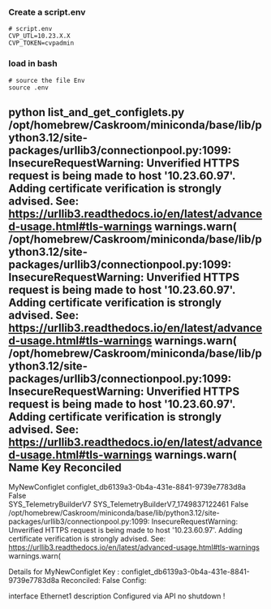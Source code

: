 ### Create a script.env

```
# script.env
CVP_UTL=10.23.X.X
CVP_TOKEN=cvpadmin
```
### load in bash

```
# source the file Env
source .env

```
python list_and_get_configlets.py
/opt/homebrew/Caskroom/miniconda/base/lib/python3.12/site-packages/urllib3/connectionpool.py:1099: InsecureRequestWarning: Unverified HTTPS request is being made to host '10.23.60.97'. Adding certificate verification is strongly advised. See: https://urllib3.readthedocs.io/en/latest/advanced-usage.html#tls-warnings
  warnings.warn(
/opt/homebrew/Caskroom/miniconda/base/lib/python3.12/site-packages/urllib3/connectionpool.py:1099: InsecureRequestWarning: Unverified HTTPS request is being made to host '10.23.60.97'. Adding certificate verification is strongly advised. See: https://urllib3.readthedocs.io/en/latest/advanced-usage.html#tls-warnings
  warnings.warn(
/opt/homebrew/Caskroom/miniconda/base/lib/python3.12/site-packages/urllib3/connectionpool.py:1099: InsecureRequestWarning: Unverified HTTPS request is being made to host '10.23.60.97'. Adding certificate verification is strongly advised. See: https://urllib3.readthedocs.io/en/latest/advanced-usage.html#tls-warnings
  warnings.warn(
Name                           Key                                      Reconciled
-------------------------------------------------------------------------------------
MyNewConfiglet                 configlet_db6139a3-0b4a-431e-8841-9739e7783d8a False     
SYS_TelemetryBuilderV7         SYS_TelemetryBuilderV7_1749837122461     False     
/opt/homebrew/Caskroom/miniconda/base/lib/python3.12/site-packages/urllib3/connectionpool.py:1099: InsecureRequestWarning: Unverified HTTPS request is being made to host '10.23.60.97'. Adding certificate verification is strongly advised. See: https://urllib3.readthedocs.io/en/latest/advanced-usage.html#tls-warnings
  warnings.warn(

Details for MyNewConfiglet
Key       : configlet_db6139a3-0b4a-431e-8841-9739e7783d8a
Reconciled: False
Config:
 
interface Ethernet1
   description Configured via API
   no shutdown
!



```

```
